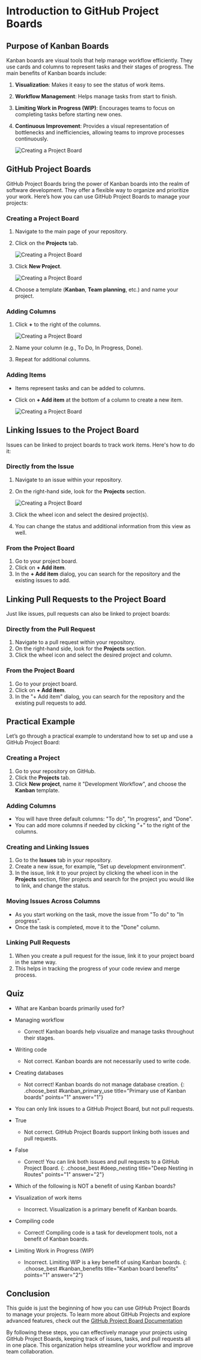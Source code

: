 # Introduction to GitHub Project Boards

## Purpose of Kanban Boards

Kanban boards are visual tools that help manage workflow efficiently. They use cards and columns to represent tasks and their stages of progress. The main benefits of Kanban boards include:

1. **Visualization**: Makes it easy to see the status of work items.
2. **Workflow Management**: Helps manage tasks from start to finish.
3. **Limiting Work in Progress (WIP)**: Encourages teams to focus on completing tasks before starting new ones.
4. **Continuous Improvement**: Provides a visual representation of bottlenecks and inefficiencies, allowing teams to improve processes continuously.

    ![Creating a Project Board](./assets/kanban_board_example.jpeg)


## GitHub Project Boards

GitHub Project Boards bring the power of Kanban boards into the realm of software development. They offer a flexible way to organize and prioritize your work. Here’s how you can use GitHub Project Boards to manage your projects:

### Creating a Project Board

1. Navigate to the main page of your repository.
2. Click on the **Projects** tab.
   
    ![Creating a Project Board](./assets/tab-projects.jpeg)

4. Click **New Project**.

    ![Creating a Project Board](./assets/new_project_button.jpeg)

6. Choose a template (**Kanban**, **Team planning**, etc.) and name your project.

### Adding Columns

1. Click **+** to the right of the columns.

   ![Creating a Project Board](./assets/add_column.jpeg)

3. Name your column (e.g., To Do, In Progress, Done).
4. Repeat for additional columns.

### Adding Items

- Items represent tasks and can be added to columns.
- Click on **+ Add item** at the bottom of a column to create a new item.

   ![Creating a Project Board](./assets/add-item.jpeg)

## Linking Issues to the Project Board

Issues can be linked to project boards to track work items. Here's how to do it:

### Directly from the Issue

1. Navigate to an issue within your repository.
2. On the right-hand side, look for the **Projects** section.

    ![Creating a Project Board](./assets/linking_issue_to_project.jpeg)

4. Click the wheel icon and select the desired project(s).
5. You can change the status and additional information from this view as well.

### From the Project Board

1. Go to your project board.
2. Click on **+ Add item**.
3. In the **+ Add item** dialog, you can search for the repository and the existing issues to add.

## Linking Pull Requests to the Project Board

Just like issues, pull requests can also be linked to project boards:

### Directly from the Pull Request

1. Navigate to a pull request within your repository.
2. On the right-hand side, look for the **Projects** section.
3. Click the wheel icon and select the desired project and column.

### From the Project Board

1. Go to your project board.
2. Click on **+ Add item**.
3. In the "+ Add item" dialog, you can search for the repository and the existing pull requests to add.

## Practical Example

Let’s go through a practical example to understand how to set up and use a GitHub Project Board:

### Creating a Project

1. Go to your repository on GitHub.
2. Click the **Projects** tab.
3. Click **New project**, name it "Development Workflow", and choose the **Kanban** template.

### Adding Columns

- You will have three default columns: "To do", "In progress", and "Done".
- You can add more columns if needed by clicking "+" to the right of the columns.

### Creating and Linking Issues

1. Go to the **Issues** tab in your repository.
2. Create a new issue, for example, "Set up development environment".
3. In the issue, link it to your project by clicking the wheel icon in the **Projects** section, filter projects and search for the project you would like to link, and change the status.

### Moving Issues Across Columns

- As you start working on the task, move the issue from "To do" to "In progress".
- Once the task is completed, move it to the "Done" column.

### Linking Pull Requests

1. When you create a pull request for the issue, link it to your project board in the same way.
2. This helps in tracking the progress of your code review and merge process.

## Quiz

- What are Kanban boards primarily used for?
- Managing workflow
  - Correct! Kanban boards help visualize and manage tasks throughout their stages.
- Writing code
  - Not correct. Kanban boards are not necessarily used to write code.
- Creating databases
  - Not correct! Kanban boards do not manage database creation.
{: .choose_best #kanban_primary_use title="Primary use of Kanban boards" points="1" answer="1"}

- You can only link issues to a GitHub Project Board, but not pull requests.
- True
  - Not correct. GitHub Project Boards support linking both issues and pull requests.
- False
  - Correct! You can link both issues and pull requests to a GitHub Project Board.
{: .choose_best #deep_nesting title="Deep Nesting in Routes" points="1" answer="2"}

- Which of the following is NOT a benefit of using Kanban boards?
- Visualization of work items
  - Incorrect. Visualization is a primary benefit of Kanban boards.
- Compiling code
  - Correct! Compiling code is a task for development tools, not a benefit of Kanban boards.
- Limiting Work in Progress (WIP)
  - Incorrect. Limiting WIP is a key benefit of using Kanban boards.
{: .choose_best #kanban_benefits title="Kanban board benefits" points="1" answer="2"}

## Conclusion

This guide is just the beginning of how you can use GitHub Project Boards to manage your projects. To learn more about GitHub Projects and explore advanced features, check out the [GitHub Project Board Documentation](https://docs.github.com/en/issues/planning-and-tracking-with-projects)

By following these steps, you can effectively manage your projects using GitHub Project Boards, keeping track of issues, tasks, and pull requests all in one place. This organization helps streamline your workflow and improve team collaboration.


